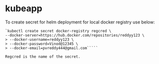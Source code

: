 # kubeapp

To create secret for helm deployment  for local docker registry use below:
````
`kubectl create secret docker-registry regcred \
--docker-server=https://hub.docker.com/repositories/reddyy123 \
> --docker-username=reddyy123 \
> --docker-password=Vinod@12345 \
> --docker-email=pvreddy444@gmail.com`````

Regcred is the name of the secret.
